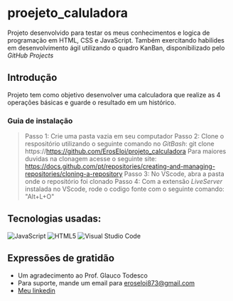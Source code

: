 # proejeto_caluladora

Projeto desenvolvido para testar os meus conhecimentos e logica de programação em HTML, CSS e JavaScript. Também exercitando habilides em desenvolvimento ágil utilizando o quadro KanBan, disponibilizado pelo _GitHub Projects_

## Introdução

Projeto tem como objetivo desenvolver uma calculadora que realize as 4 operações básicas e guarde o resultado em um histórico.

### Guia de instalação

> Passo 1:
Crie uma pasta vazia em seu computador
> Passo 2:
Clone o respositório utilizando o seguinte comando no _GitBash_: git clone https://https://github.com/ErosEloi/projeto_calculadora
Para maiores duvidas na clonagem acesse o seguinte site: https://docs.github.com/pt/repositories/creating-and-managing-repositories/cloning-a-repository
> Passo 3:
No VScode, abra a pasta onde o repositório foi clonado
> Passo 4:
Com a extensão _LiveServer_ instalada no VScode, rode o codigo fonte com o seguinte comando: "Alt+L+O"

## Tecnologias usadas:

![JavaScript](https://img.shields.io/badge/javascript-%23323330.svg?style=for-the-badge&logo=javascript&logoColor=%23F7DF1E)
![HTML5](https://img.shields.io/badge/html5-%23E34F26.svg?style=for-the-badge&logo=html5&logoColor=white)
![Visual Studio Code](https://img.shields.io/badge/Visual%20Studio%20Code-0078d7.svg?style=for-the-badge&logo=visual-studio-code&logoColor=white)

## Expressões de gratidão
* Um agradecimento ao Prof. Glauco Todesco
* Para suporte, mande um email para eroseloi873@gmail.com
* [Meu linkedin]([https://url_do_link](https://www.linkedin.com/in/eros-eloi-493813241/))
  
